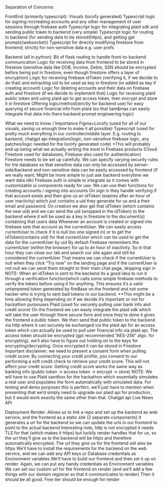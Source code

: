 
Separation of Concerns:

FrontEnd (primarily typescript):
Visuals (locofy generated)
Typescript logic for signing-in/creating accounts and any other management of user sessions through firebase auth
Typescript logic for integrating plaid sdk and sending public token to backend (very simple)
Typescript logic for routing to backend (for sending data to be stored(https), and getting gpt prompts(websocket))
Typescript for directly modifying firestore from frontend; strictly for non-sensitive data e.g. user prefs

Backend (all in python):
Bit of flask routing to handle front-to-backend communication
Logic for receiving data from frontend to be stored in firestore (sensitive data like DOB, Income, Debts, SSN should be encrypted before being put in firestore, even though firestore offers a layer of encryption)
Logic for receiving firebase idToken (verifying it, if we decide to do that) and extracting uid to be used as key in firestore (or added as key if creating account)
Logic for deleting accounts and their data on firebase auth and firestore (if we decide to implement that)
Logic for receiving plaid public token and using plaid api to get access token, then encrypt and store it in firestore
Offering logic/method(strictly for backend use) for easy querying of secure financial info from plaid (so that liam&max can easily integrate that data into there backend prompt engineering logic)


What we need to know / Importance
Figma+Locofy (used for all of our visuals, saving us enough time to make it all possible)
Typescript (used for pretty much everything in our controller/middle layer. E.g. routing to backend, chatgpt api integration/logic, non-sensitive firebase logic, any patches/logic needed for the locofy generated code) *This will probably end up being what we actually writing the most in
Firebase products (Cloud Firestore used for databases, Firebase also used for authentication)
Firestore needs to be set up carefully. We can specify varying security rules for the database so that sensitive data can only be accessed by server-side/backend and non-sensitive data can be easily accessed by frontend (if we really want; Might be more simple to just ask backend everytime we want data idk)
Firebase auth is simple to integrate as it comes with customizable ui components ready for use. We can use their functions for creating accounts / signing into accounts
On sign in they handle verifying if that account exists and then give us an idToken (expires after an hour of user inactivity) which just contains a uid they generate for us and a their email and password.
On creation we also get that idToken (which contains the new uid) and we can send the uid (wrapped in the idToken) to the backend where it will be used as a key in firestore to the document(s) containing that users data
Whenever an account is created or signed into firebase sets that account as the currentUser. We can easily access currentUser to check if it is null (no one signed in) or to get the idToken(contains uid) for that currentUser which can be used to get the data for the currentUser by uid
By default Firebase remembers the currentUser (within the browser) for up to an hour of inactivity. So in that hour they can close our tab and search our site again and still be considered the currentUser
That means we can check if the currentUser is null when they click “Try now” on the landing page and if the currentUser is not null we can send them straight to their main chat page, skipping sign in
NOTE: When an idToken is sent to the backend its a good idea to run it through a verification function(which calls some simple firebase methods to verify the token)  before using it for anything. This ensures it’s a valid untampered token generated by fireBase on the frontend and not some hacker who is trying to sent bad tokens to our backend. **This might be a time allowing thing depending on if we decide it’s important or not for hackathon purpouses 
Plaid (used for securely pulling user bank info and credit score)
On the frontend we can easily integrate the plaid sdk which will take the user through there secure form and once they’re done it gives the frontend a public token. 
We then send that public token to the backend via http where it can securely be exchanged via the plaid api for an access token which can actually be used to pull user financial info via plaid api. 
The access token should be encrypted (gpt recommended “AES-256” algo. for encrypting), we’ll also have to figure out holding on to the keys for encrypting/decrypting.
Once encrypted it can be stored in Firestore 
Important disclaimer; we need to present a consent form when pulling credit score: By connecting your credit profile, you consent to our performing a soft credit check to retrieve your credit score. This will not affect your credit score.
Getting credit score works the same way as banking info (public token -> access token -> encrypt -> store)
NOTE: We will have to use Plaid sandbox for the hackathon which essentially simulates a real user and populates the form automatically with simulated data. For testing and demo purposes this is perfect, we’ll just have to mention when presenting that we’d simply need to upgrade our plaid api for production, but it would work exactly the same other than that.
Chatgpt api
Live News API

Deployment
Render:
Allows us to link a repo and set up the backend as web service, and the frontend as a static site (2 separate components)
It generates a url for the backend so we can update the urls in our frontend to point to the actual backend
Interesting note, http is not encrypted it needs TLS for that (which makes it https) but luckily render handles that for us, so the url they’ll give us to the backend will be https and therefore automatically encrypted. The url they give us for the frontend will also be https
We’ll have to install the requirements for the backend on the web service, and we can add any API keys or Database credentials as Environment variables
We’ll have to build our frontend and then set it up on render. Again, we can put any handy credentials as Environment variables
We can set our custom url for the frontend on render (and we’ll add a few things with our domain registrar so that it communicates to render)
Then it should be all good. Free tier should be enough for render
